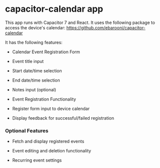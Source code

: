 # capacitor-calendar app

This app runs with Capacitor 7 and React. It uses the following package to access the device's calendar: https://github.com/ebarooni/capacitor-calendar

It has the following features:

- Calendar Event Registration Form

- Event title input

- Start date/time selection

- End date/time selection

- Notes input (optional)

- Event Registration Functionality

- Register form input to device calendar

- Display feedback for successful/failed registration

### Optional Features
- Fetch and display registered events

- Event editing and deletion functionality

- Recurring event settings
